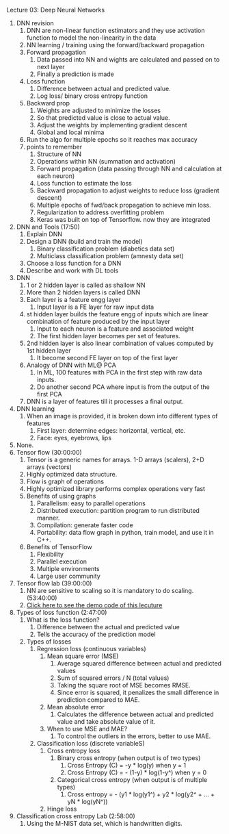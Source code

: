 
Lecture 03: Deep Neural Networks

1. DNN revision  
   1. DNN are non-linear function estimators and they use activation function to model the non-linearity in the data   
   2. NN learning / training using the forward/backward propagation   
   3. Forward propagation   
      1. Data passed into NN and wights are calculated and passed on to next layer  
      2. Finally a prediction is made   
   4. Loss function   
      1. Difference between actual and predicted value.   
      2. Log loss/ binary cross entropy function   
   5. Backward prop  
      1. Weights are adjusted to minimize the losses   
      2. So that predicted value is close to actual value.   
      3. Adjust the weights by implementing gradient descent   
      4. Global and local minima  
   6. Run the algo for multiple epochs so it reaches max accuracy  
   7. points to remember  
      1. Structure of NN  
      2. Operations within NN (summation and activation)  
      3. Forward propagation (data passing through NN and calculation at each neuron)  
      4. Loss function to estimate the loss  
      5. Backward propagation to adjust weights to reduce loss (gradient descent)  
      6. Multiple epochs of fwd/back propagation to achieve min loss.   
      7. Regularization to address overfitting problem   
      8. Keras was built on top of Tensorflow. now they are integrated   
2. DNN and Tools (17:50)  
   1. Explain DNN  
   2. Design a DNN (build and train the model)  
      1. Binary classification problem (diabetics data set)  
      2. Multiclass classification problem (amnesty data set)  
   3. Choose a loss function for a DNN  
   4. Describe and work with DL tools   
3. DNN  
   1. 1 or 2 hidden layer is called as shallow NN  
   2. More than 2 hidden layers is called DNN  
   3. Each layer is a feature engg layer   
      1. Input layer is a FE layer for raw input data   
   4. st hidden layer builds the feature engg of inputs which are linear combination of feature produced by the input layer  
      1. Input to each neuron is a feature and associated weight   
      2. The first hidden layer becomes per set of features.   
   5. 2nd hidden layer is also linear combination of values computed by 1st hidden layer  
      1. It become second FE layer on top of the first layer  
   6. Analogy of DNN with ML@ PCA  
      1. In ML, 100 features with PCA in the first step with raw data inputs.  
      2. Do another second PCA where input is from the output of the first PCA  
   7. DNN is a layer of features till it processes a final output.   
4. DNN learning  
   1. When an image is provided, it is broken down into different types of features  
      1. First layer: determine edges: horizontal, vertical, etc.   
      2. Face: eyes, eyebrows, lips   
5. None.
6. Tensor flow (30:00:00)  
   1. Tensor is a generic names for arrays. 1-D arrays (scalers), 2+D arrays (vectors)  
   2. Highly optimized data structure.   
   3. Flow is graph of operations   
   4. Highly optimized library performs complex operations very fast  
   5. Benefits of using graphs  
      1. Parallelism: easy to parallel operations  
      2. Distributed execution: partition program to run distributed manner.  
      3. Compilation: generate faster code   
      4. Portability: data flow graph in python, train model, and use it in C++.  
   6. Benefits of TensorFlow  
      1. Flexibility   
      2. Parallel execution   
      3. Multiple environments   
      4. Large user community   
7. Tensor flow lab (39:00:00)  
   1. NN are sensitive to scaling so it is mandatory to do scaling. (53:40:00)  
   2. [Click here to see the demo code of this lecuture](https://github.com/anilj1/aiml/blob/master/ml03deeplearning/session03/diabetes/Deep%20Learning%20with%20Keras%20-%20Diabetes%2014Jan2023.ipynb)
8. Types of loss function (2:47:00)  
   1. What is the loss function?   
      1. Difference between the actual and predicted value   
      2. Tells the accuracy of the prediction model   
   2. Types of losses   
      1. Regression loss (continuous variables)   
         1. Mean square error (MSE)  
            1. Average squared difference between actual and predicted values  
            2. Sum of squared errors / N (total values)   
            3. Taking the square root of MSE becomes RMSE.   
            4. Since error is squared, it penalizes the small difference in prediction compared to MAE.   
         2. Mean absolute error   
            1. Calculates the difference between actual and predicted value and take absolute value of it.   
         3. When to use MSE and MAE?   
            1. To control the outliers in the errors, better to use MAE.   
      2. Classification loss (discrete variableS)   
         1. Cross entropy loss  
            1. Binary cross entropy (when output is of two types)  
               1. Cross Entropy (C) \= \-y \* log(y)     when y \= 1  
               2. Cross Entropy (C) \= \- (1-y) \* log(1-y^)     when y \= 0  
            2. Categorical cross entropy (when output is of multiple types)  
               1. Cross entropy \= \- (y1 \* log(y1^) \+ y2 \* log(y2^ \+ … \+ yN \* log(yN^))  
         2. Hinge loss   
9. Classification cross entropy Lab (2:58:00)  
   1. Using the M-NIST data set, which is handwritten digits. 
